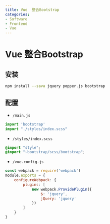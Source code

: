 ```yaml
---
title: Vue  整合Bootstrap
categories:
- Software
- Frontend
- Vue
---
```

# Vue  整合Bootstrap

## 安装

```bash
npm install --sava jquery popper.js bootstrap
```

## 配置

- `/main.js`

```js
import 'bootstrap'
import "./styles/index.scss"
```

- `/styles/index.scss`

```scss
@import "style";
@import "~bootstrap/scss/bootstrap";
```

- `/vue.config.js`

```js
const webpack = require('webpack')
module.exports = {
    configureWebpack: {
        plugins: [
            new webpack.ProvidePlugin({
                $: 'jquery',
                jQuery: 'jquery'
            })
        ]
    }
}
```

